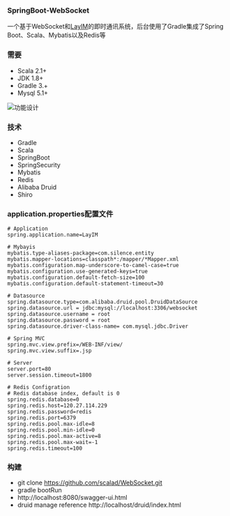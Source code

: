 ### SpringBoot-WebSocket

一个基于WebSocket和[LayIM](https://www.layui.com/)的即时通讯系统，后台使用了Gradle集成了Spring Boot、Scala、Mybatis以及Redis等

### 需要
* Scala 2.1+
* JDK 1.8+
* Gradle 3.+
* Mysql 5.1+

![功能设计](https://github.com/scalad/WebSocket/blob/master/doc/image/function.png)

### 技术

* Gradle
* Scala
* SpringBoot
* SpringSecurity
* Mybatis
* Redis
* Alibaba Druid
* Shiro

### application.properties配置文件
    
	# Application
	spring.application.name=LayIM
	
	# Mybayis
	mybatis.type-aliases-package=com.silence.entity
	mybatis.mapper-locations=classpath*:/mapper/*Mapper.xml
	mybatis.configuration.map-underscore-to-camel-case=true
	mybatis.configuration.use-generated-keys=true
	mybatis.configuration.default-fetch-size=100
	mybatis.configuration.default-statement-timeout=30
	
	# Datasource
	spring.datasource.type=com.alibaba.druid.pool.DruidDataSource
	spring.datasource.url = jdbc:mysql://localhost:3306/websocket
	spring.datasource.username = root
	spring.datasource.password = root
	spring.datasource.driver-class-name= com.mysql.jdbc.Driver
	
	# Spring MVC
	spring.mvc.view.prefix=/WEB-INF/view/
	spring.mvc.view.suffix=.jsp
	
	# Server
	server.port=80
	server.session.timeout=1800
	
	# Redis Configration
	# Redis database index, default is 0
	spring.redis.database=0 
	spring.redis.host=120.27.114.229
	spring.redis.password=redis
	spring.redis.port=6379
	spring.redis.pool.max-idle=8
	spring.redis.pool.min-idle=0
	spring.redis.pool.max-active=8
	spring.redis.pool.max-wait=-1
	spring.redis.timeout=100
	
### 构建

* git clone https://github.com/scalad/WebSocket.git
* gradle bootRun
* http://localhost:8080/swagger-ui.html
* druid manage reference http://localhost/druid/index.html